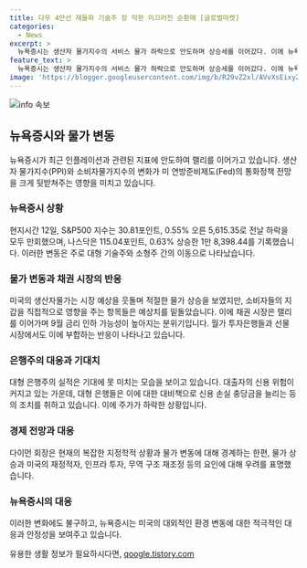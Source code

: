 ```yaml
---
title: 다우 4만선 재돌파 기술주 장 막판 미끄러진 순환매 [글로벌마켓]
categories:
  - News
excerpt: >
  뉴욕증시는 생산자 물가지수의 서비스 물가 하락으로 안도하며 상승세를 이어갔다. 이에 뉴욕증시는 전일 하락을 모두 뒤엎고 상승했지만, 기술주들의 불안정한 흐름이 나타났다. 또한, 랠리를 이어가는 채권 시장과 PCE 기대 커짐에도 대출 부실 우려로 대형 은행주의 실적은 아쉬웠다. 이에 월가는 미 연방준비제도(Fed)의 9월 금리인하 확률이 높아졌고, 국채금리는 하락세를 보였다. 이러한 요인들로 인해 대형 은행주는 약세를 보였지만, 중소형주는 호재 소식에 상승했다.
feature_text: >
  뉴욕증시는 생산자 물가지수의 서비스 물가 하락으로 안도하며 상승세를 이어갔다. 이에 뉴욕증시는 전일 하락을 모두 뒤엎고 상승했지만, 기술주들의 불안정한 흐름이 나타났다. 또한, 랠리를 이어가는 채권 시장과 PCE 기대 커짐에도 대출 부실 우려로 대형 은행주의 실적은 아쉬웠다. 이에 월가는 미 연방준비제도(Fed)의 9월 금리인하 확률이 높아졌고, 국채금리는 하락세를 보였다. 이러한 요인들로 인해 대형 은행주는 약세를 보였지만, 중소형주는 호재 소식에 상승했다.
image: 'https://blogger.googleusercontent.com/img/b/R29vZ2xl/AVvXsEixyZcFfHzMRdzZMjFBmAUKJYCLCGyLL1o632UiGVXcaFdKo_bkvkuCioo0uUKlGfBVcT3P84aROyZIXSBEx3Aw5nCQ3pTgDom1WDC4m8eifvWiAmWEEVb4x6G_l8C0QH225ldMjyaFvpxGEBGNO37VmDTDMHGhJPq73UglMfDca1-0aw/s1600/blogspot.png'
---
```


<p><img src="https://blogger.googleusercontent.com/img/b/R29vZ2xl/AVvXsEixyZcFfHzMRdzZMjFBmAUKJYCLCGyLL1o632UiGVXcaFdKo_bkvkuCioo0uUKlGfBVcT3P84aROyZIXSBEx3Aw5nCQ3pTgDom1WDC4m8eifvWiAmWEEVb4x6G_l8C0QH225ldMjyaFvpxGEBGNO37VmDTDMHGhJPq73UglMfDca1-0aw/s1600/blogspot.png" alt="info 속보" /></p>

<h2 data-ke-size="size26">뉴욕증시와 물가 변동</h2>

<p data-ke-size="size16">뉴욕증시가 최근 인플레이션과 관련된 지표에 안도하여 랠리를 이어가고 있습니다. 생산자 물가지수(PPI)와 소비자물가지수의 변화가 미 연방준비제도(Fed)의 통화정책 전망을 크게 뒷받쳐주는 영향을 미치고 있습니다.</p>

<h3>뉴욕증시 상황</h3>

<p data-ke-size="size16">현지시간 12일, S&P500 지수는 30.81포인트, 0.55% 오른 5,615.35로 전날 하락을 모두 만회했으며, 나스닥은 115.04포인트, 0.63% 상승한 1만 8,398.44를 기록했습니다. 이러한 변동은 주로 대형 기술주와 소형주 간의 이동으로 나타났습니다.</p>

<h3>물가 변동과 채권 시장의 반응</h3>

<p data-ke-size="size16">미국의 생산자물가는 시장 예상을 웃돌며 적절한 물가 상승을 보였지만, 소비자들의 지갑을 직접적으로 영향을 주는 항목들은 예상치를 밑돌았습니다. 이에 채권 시장은 랠리를 이어가며 9월 금리 인하 가능성이 높아지는 분위기입니다. 월가 투자은행들과 선물 시장에서도 이에 부합하는 반응이 나타나고 있습니다.</p>

<h3>은행주의 대응과 기대치</h3>

<p data-ke-size="size16">대형 은행주의 실적은 기대에 못 미치는 모습을 보이고 있습니다. 대출자의 신용 위험이 커지고 있는 가운데, 대형 은행들은 이에 대한 대비책으로 신용 손실 충당금을 늘리는 등의 조치를 취하고 있습니다. 이에 주가가 하락한 상황입니다.</p>

<h3>경제 전망과 대응</h3>

<p data-ke-size="size16">다이먼 회장은 현재의 복잡한 지정학적 상황과 물가 변동에 대해 경계하는 한편, 물가 상승과 미국의 재정적자, 인프라 투자, 무역 구조 재조정 등의 요인에 대해 우려를 표명했습니다.</p>

<h3>뉴욕증시의 대응</h3>

<p data-ke-size="size16">이러한 변화에도 불구하고, 뉴욕증시는 미국의 대외적인 환경 변동에 대한 적극적인 대응과 안정성을 보여주고 있습니다.</p>
유용한 생활 정보가 필요하시다면, <a href="https://qoogle.tistory.com" rel="dofollow">qoogle.tistory.com</a>


